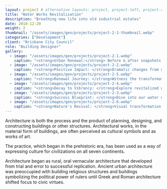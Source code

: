 ```yaml
---
layout: project # alternative layouts: project, project-left, project-right, project-top
title: "Water Works Revitalisation"
description: "Breathing new life into old industrial estates"
date: 2018-12-20
weight: 2
thumbnail: "/assets/images/gen/projects/project-2-1-thumbnail.webp"
categories: ["Development"]
client: "Brisbane City Council"
role: "Building Designer"
gallery:
  - image: "/assets/images/gen/projects/project-2-1.webp"
    caption: "<strong>Urban Renewal:</strong> Before & after snapshots of successful water works revitalization."
  - image: "/assets/images/gen/projects/project-2-2.webp"
    caption: "<strong>Positive Impact: </strong>Dramatic changes from our water works revitalization case study."
  - image: "/assets/images/gen/projects/project-2-5.webp"
    caption: "<strong>Renewal Journey: </strong>Witness the transformation of neglected water infrastructure."
  - image: "/assets/images/gen/projects/project-2-4.webp"
    caption: "<strong>Decay to Vibrancy: </strong>Explore revitalized water works, a beacon of urban sustainability."
  - image: "/assets/images/gen/projects/project-2-3.webp"
    caption: "<strong>Success Blueprint: </strong>Dive into our water works revitalization, revealing effective community renewal."
  - image: "/assets/images/gen/projects/project-2-6.webp"
    caption: "<strong>Nature's Revival: </strong>Visual transformation of ecosystems through our water works project."
---
```


Architecture is both the process and the product of planning, designing, and constructing buildings or other structures. Architectural works, in the material form of buildings, are often perceived as cultural symbols and as works of art.

The practice, which began in the prehistoric era, has been used as a way of expressing culture for civilizations on all seven continents.

Architecture began as rural, oral vernacular architecture that developed from trial and error to successful replication. Ancient urban architecture was preoccupied with building religious structures and buildings symbolizing the political power of rulers until Greek and Roman architecture shifted focus to civic virtues.
